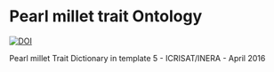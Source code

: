 # Pearl millet trait Ontology

[![DOI](https://zenodo.org/badge/394300256.svg)](https://zenodo.org/doi/10.5281/zenodo.11473958)

Pearl millet Trait Dictionary in template 5 - ICRISAT/INERA - April 2016

